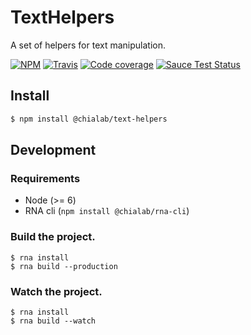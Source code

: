 # TextHelpers

A set of helpers for text manipulation.

[![NPM](https://img.shields.io/npm/v/@chialab/text-helpers.svg)](https://www.npmjs.com/package/@chialab/text-helpers)
[![Travis](https://img.shields.io/travis/Chialab/text-helpers-js.svg?maxAge=2592000)](https://travis-ci.org/Chialab/text-helpers-js)
[![Code coverage](https://codecov.io/gh/Chialab/text-helpers-js/branch/master/graph/badge.svg)](https://codecov.io/gh/Chialab/text-helpers-js)
[![Sauce Test Status](https://saucelabs.com/browser-matrix/chialab-sl-007.svg)](https://saucelabs.com/u/chialab-sl-007)


## Install

```sh
$ npm install @chialab/text-helpers
```

## Development
### Requirements

* Node (>= 6)
* RNA cli (`npm install @chialab/rna-cli`)


### Build the project.

```
$ rna install
$ rna build --production
```

### Watch the project.
```
$ rna install
$ rna build --watch
```
